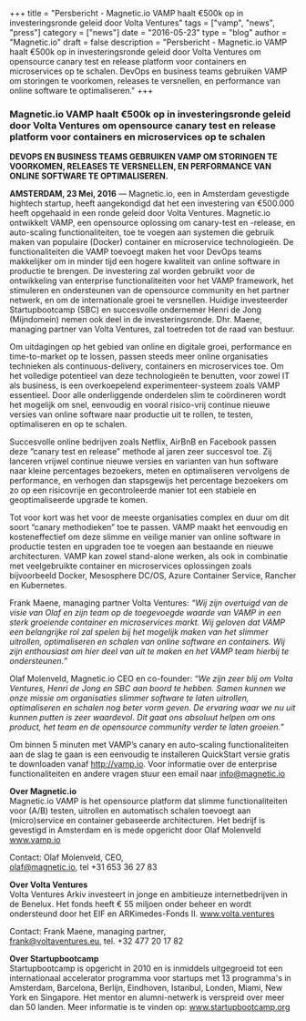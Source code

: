 +++
title = "Persbericht  - Magnetic.io VAMP haalt €500k op in investeringsronde geleid door Volta Ventures" 
tags = ["vamp", "news", "press"]
category = ["news"]
date = "2016-05-23"
type = "blog"
author = "Magnetic.io"
draft = false
description = "Persbericht - Magnetic.io VAMP haalt €500k op in investeringsronde geleid door Volta Ventures om opensource canary test en release platform voor containers en microservices op te schalen. DevOps en business teams gebruiken VAMP om storingen te voorkomen, releases te versnellen, en performance van online software te optimaliseren."
+++

### Magnetic.io VAMP haalt €500k op in investeringsronde geleid door Volta Ventures om opensource canary test en release platform voor containers en microservices op te schalen

**DEVOPS EN BUSINESS TEAMS GEBRUIKEN VAMP OM STORINGEN TE VOORKOMEN, RELEASES TE VERSNELLEN, EN PERFORMANCE VAN ONLINE SOFTWARE TE OPTIMALISEREN.**

**AMSTERDAM, 23 Mei, 2016** — Magnetic.io, een in Amsterdam gevestigde hightech startup, heeft aangekondigd dat het een investering van €500.000 heeft opgehaald in een ronde geleid door Volta Ventures. Magnetic.io ontwikkelt VAMP, een opensource oplossing om canary-test en -release, en auto-scaling functionaliteiten, toe te voegen aan systemen die gebruik maken van populaire (Docker) container en microservice technologieën. De functionaliteiten die VAMP toevoegt maken het voor DevOps teams makkelijker om in minder tijd een hogere kwaliteit van online software in productie te brengen. De investering zal worden gebruikt voor de ontwikkeling van enterprise functionaliteiten voor het VAMP framework, het stimuleren en ondersteunen van de opensource community en het partner netwerk, en om de internationale groei te versnellen. Huidige investeerder Startupbootcamp (SBC) en succesvolle ondernemer Henri de Jong (Mijndomein) nemen ook deel in de investeringsronde. Dhr. Maene, managing partner van Volta Ventures, zal toetreden tot de raad van bestuur.

Om uitdagingen op het gebied van online en digitale groei, performance en time-to-market op te lossen, passen steeds meer online organisaties technieken als continuous-delivery, containers en microservices toe. Om het volledige potentieel van deze technologieën te benutten, voor zowel IT als business, is een overkoepelend experimenteer-systeem zoals VAMP essentieel. Door alle onderliggende onderdelen slim te coördineren wordt het mogelijk om snel, eenvoudig en vooral risico-vrij continue nieuwe versies van online software naar productie uit te rollen, te testen, optimaliseren en op te schalen. 

<!--more-->

Succesvolle online bedrijven zoals Netflix, AirBnB en Facebook passen deze “canary test en release” methode al jaren zeer succesvol toe. Zij lanceren vrijwel continue nieuwe versies en varianten van hun software naar kleine percentages bezoekers, meten en optimaliseren vervolgens de performance, en verhogen dan stapsgewijs het percentage bezoekers om zo op een risicovrije en gecontroleerde manier tot een stabiele en geoptimaliseerde upgrade te komen. 

Tot voor kort was het voor de meeste organisaties complex en duur om dit soort “canary methodieken” toe te passen. VAMP maakt het eenvoudig en kosteneffectief om deze slimme en veilige manier van online software in productie testen en upgraden toe te voegen aan bestaande en nieuwe architecturen. VAMP kan zowel stand-alone werken, als ook in combinatie met veelgebruikte container en microservices oplossingen zoals bijvoorbeeld Docker, Mesosphere DC/OS, Azure Container Service, Rancher en Kubernetes.

Frank Maene, managing partner Volta Ventures:
*“Wij zijn overtuigd van de visie van Olaf en zijn team op de toegevoegde waarde van VAMP in een sterk groeiende container en microservices markt. Wij geloven dat VAMP een belangrijke rol zal spelen bij het mogelijk maken van het slimmer uitrollen, optimaliseren en schalen van online software en containers. Wij zijn enthousiast om hier deel van uit te maken en het VAMP team hierbij te ondersteunen.”*

Olaf Molenveld, Magnetic.io CEO en co-founder: 
*“We zijn zeer blij om Volta Ventures, Henri de Jong en SBC aan boord te hebben. Samen kunnen we onze missie om organisaties slimmer software te laten uitrollen, optimaliseren en schalen nog beter vorm geven. De ervaring waar we nu uit kunnen putten is zeer waardevol. Dit gaat ons absoluut helpen om ons product, het team en de opensource community verder te laten groeien.”* 

Om binnen 5 minuten met VAMP’s canary en auto-scaling functionaliteiten aan de slag te gaan is een eenvoudig te installeren QuickStart versie gratis te downloaden vanaf http://vamp.io. Voor informatie over de enterprise functionaliteiten en andere vragen stuur een email naar info@magnetic.io     

**Over Magnetic.io**  
Magnetic.io VAMP is het opensource platform dat slimme functionaliteiten voor (A/B) testen, uitrollen en automatisch schalen toevoegt aan (micro)service en container gebaseerde architecturen. Het bedrijf is gevestigd in Amsterdam en is mede opgericht door Olaf Molenveld
www.vamp.io

Contact: Olaf Molenveld, CEO,  
olaf@magnetic.io, tel +31 653 36 27 83

**Over Volta Ventures**  
Volta Ventures Arkiv investeert in jonge en ambitieuze internetbedrijven in de Benelux. Het fonds heeft € 55 miljoen onder beheer en wordt ondersteund door het EIF en ARKimedes-Fonds II.
www.volta.ventures

Contact: Frank Maene, managing partner,   
frank@voltaventures.eu, tel. +32 477 20 17 82

**Over Startupbootcamp**  
Startupbootcamp is opgericht in 2010 en is inmiddels uitgegroeid tot een internationaal accelerator programma voor startups met 13 programma's in Amsterdam, Barcelona, ​​Berlijn, Eindhoven, Istanbul, Londen, Miami, New York en Singapore. Het mentor en alumni-netwerk is verspreid over meer dan 50 landen. Meer informatie is te vinden op: www.startupbootcamp.org
